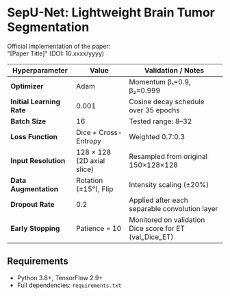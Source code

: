 # SepU-Net: Lightweight Brain Tumor Segmentation  
Official implementation of the paper:  
"[Paper Title]" (DOI: 10.xxxx/yyyy)  

| **Hyperparameter**        | **Value**                  | **Validation / Notes**                                    |
| ------------------------- | -------------------------- | --------------------------------------------------------- |
| **Optimizer**             | Adam                       | Momentum β₁=0.9, β₂=0.999                                 |
| **Initial Learning Rate** | 0.001                      | Cosine decay schedule over 35 epochs                      |
| **Batch Size**            | 16                         | Tested range: 8–32                                        |
| **Loss Function**         | Dice + Cross-Entropy       | Weighted 0.7:0.3                                          |
| **Input Resolution**      | 128 × 128 (2D axial slice) | Resampled from original 150×128×128                       |
| **Data Augmentation**     | Rotation (±15°), Flip      | Intensity scaling (±20%)                                  |
| **Dropout Rate**          | 0.2                        | Applied after each separable convolution layer            |
| **Early Stopping**        | Patience = 10              | Monitored on validation Dice score for ET (val\_Dice\_ET) |

## Requirements  
- Python 3.8+, TensorFlow 2.9+  
- Full dependencies: `requirements.txt`  


